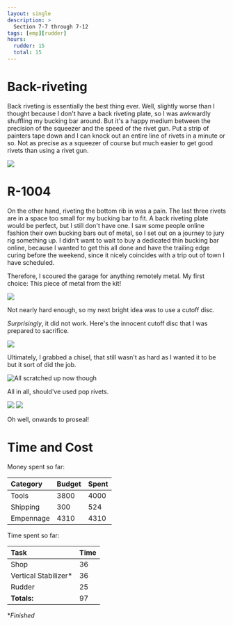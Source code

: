 ```yaml
---
layout: single
description: >
  Section 7-7 through 7-12
tags: [emp][rudder]
hours:
  rudder: 15
  total: 15
---
```

# Back-riveting

Back riveting is essentially the best thing ever. Well, slightly worse than I thought because I don't have a back riveting plate, so I was awkwardly shuffling my bucking bar around. But it's a happy medium between the precision of the squeezer and the speed of the rivet gun. Put a strip of painters tape down and I can knock out an entire line of rivets in a minute or so. Not as precise as a squeezer of course but much easier to get good rivets than using a rivet gun.

![](https://i.imgur.com/Tgvgzfz.jpg)

# R-1004

On the other hand, riveting the bottom rib in was a pain. The last three rivets are in a space too small for my bucking bar to fit. A back riveting plate would be perfect, but I still don't have one. I saw some people online fashion their own bucking bars out of metal, so I set out on a journey to jury rig something up. I didn't want to wait to buy a dedicated thin bucking bar online, because I wanted to get this all done and have the trailing edge curing before the weekend, since it nicely coincides with a trip out of town I have scheduled.

Therefore, I scoured the garage for anything remotely metal. My first choice: This piece of metal from the kit!

![](https://i.imgur.com/6iy6Smd.jpg)

Not nearly hard enough, so my next bright idea was to use a cutoff disc.

*Surprisingly*, it did not work. Here's the innocent cutoff disc that I was prepared to sacrifice.

![](https://i.imgur.com/pgQir6X.jpg)

Ultimately, I grabbed a chisel, that still wasn't as hard as I wanted it to be but it sort of did the job.

![All scratched up now though](https://i.imgur.com/i2VmDQ8.jpg)

All in all, should've used pop rivets.

![](https://i.imgur.com/zapxgAz.jpg)
![](https://i.imgur.com/VXUMZQz.jpg)


Oh well, onwards to proseal!

# Time and Cost


Money spent so far:

| Category     | Budget            | Spent |
|:-------------|:------------------|:------|
| Tools        | 3800              | 4000  |
| Shipping     | 300               | 524   |
| Empennage    | 4310              | 4310  |

Time spent so far:

| Task                | Time              |
|:--------------------|:------------------|
| Shop                | 36                |
| Vertical Stabilizer*| 36                |
| Rudder              | 25                |
|**Totals:**          | 97                |

*_Finished_
